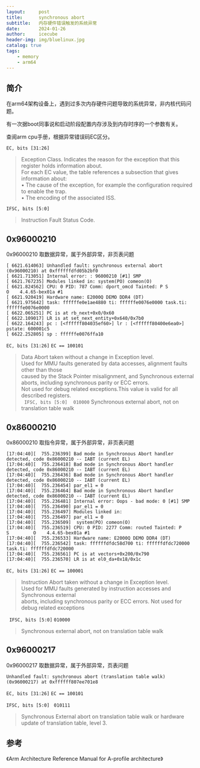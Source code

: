 ```yaml
---
layout:     post
title:      synchronous abort
subtitle:   内存硬件错误触发的系统异常
date:       2024-01-26
author:     icecube
header-img: img/bluelinux.jpg
catalog: true
tags:
    - memory
    - arm64
---
```

## 简介
在arm64架构设备上，遇到过多次内存硬件问题导致的系统异常，非内核代码问题。

有一次据boot同事说和启动阶段配置内存涉及到内存时序的一个参数有关。

查阅arm cpu手册，根据异常错误码EC区分。

`EC, bits [31:26]`
> Exception Class. Indicates the reason for the exception that this register holds information about.  
For each EC value, the table references a subsection that gives information about:  
• The cause of the exception, for example the configuration required to enable the trap.   
• The encoding of the associated ISS.  


`IFSC, bits [5:0]`
>Instruction Fault Status Code.

## 0x96000210
0x96000210 取数据异常，属于外部异常，非页表问题
```
[ 6621.614063] Unhandled fault: synchronous external abort (0x96000210) at 0xffffffdfd05b2bf0
[ 6621.713051] Internal error: : 96000210 [#1] SMP
[ 6621.767235] Modules linked in: system(PO) comeon(O)
[ 6621.824562] CPU: 0 PID: 787 Comm: dport_omcd Tainted: P S         O    4.4.65-bex01a #1
[ 6621.920419] Hardware name: E2000Q DEMO DDR4 (DT)
[ 6621.975642] task: ffffffe0e1ae4880 ti: ffffffe0076e0000 task.ti: ffffffe0076e0000
[ 6622.065251] PC is at rb_next+0x0/0x60
[ 6622.109017] LR is at set_next_entity+0x640/0x7b0
[ 6622.164243] pc : [<ffffff804035ef60>] lr : [<ffffff80400e6ea0>] pstate: 600001c5
[ 6622.252805] sp : ffffffe0076ffa10
```
`EC, bits [31:26]` `EC == 100101`
>Data Abort taken without a change in Exception level.  
Used for MMU faults generated by data accesses, alignment faults other than those  
caused by the Stack Pointer misalignment, and Synchronous external aborts, including synchronous parity or ECC errors.   
Not used for debug related exceptions.This value is valid for all described registers.  
 
`IFSC, bits [5:0]`    `010000`
> Synchronous external abort, not on translation table walk

## 0x86000210
0x86000210 取指令异常，属于外部异常，非页表问题
```
[17:04:40][  755.236399] Bad mode in Synchronous Abort handler detected, code 0x86000210 -- IABT (current EL)
[17:04:40][  755.236418] Bad mode in Synchronous Abort handler detected, code 0x86000210 -- IABT (current EL)
[17:04:40][  755.236436] Bad mode in Synchronous Abort handler detected, code 0x86000210 -- IABT (current EL)
[17:04:40][  755.236454] par_el1 = 0
[17:04:40][  755.236464] Bad mode in Synchronous Abort handler detected, code 0x86000210 -- IABT (current EL)
[17:04:40][  755.236481] Internal error: Oops - bad mode: 0 [#1] SMP
[17:04:40][  755.236490] par_el1 = 0
[17:04:40][  755.236497] Modules linked in:
[17:04:40][  755.236497] par_el1 = 0
[17:04:40][  755.236509]  system(PO) comeon(O)
[17:04:40][  755.236519] CPU: 0 PID: 2277 Comm: routed Tainted: P S         O    4.4.65-bex01a #1
[17:04:40][  755.236533] Hardware name: E2000Q DEMO DDR4 (DT)
[17:04:40][  755.236542] task: ffffffdfdc58d700 ti: ffffffdfdc720000 task.ti: ffffffdfdc720000
[17:04:40][  755.236561] PC is at vectors+0x200/0x790
[17:04:40][  755.236570] LR is at el0_da+0x18/0x1c
```
`EC, bits [31:26]` `EC == 100001`  
> Instruction Abort taken without a change in Exception level.  
Used for MMU faults generated by instruction accesses and Synchronous external  
aborts, including synchronous parity or ECC errors. Not used for debug related exceptions

 
`IFSC, bits [5:0]` `010000`

>Synchronous external abort, not on translation table walk

## 0x96000217
0x96000217 取数据异常，属于外部异常，页表问题
```
Unhandled fault: synchronous abort (translation table walk) (0x96000217) at 0xffffff807ee701e8
```

`EC, bits [31:26]` `EC == 100101`

`IFSC, bits [5:0]`   `010111`  
> Synchronous External abort on translation table walk or hardware update of translation table, level 3.


## 参考
《Arm Architecture Reference Manual for A-profile architecture》
